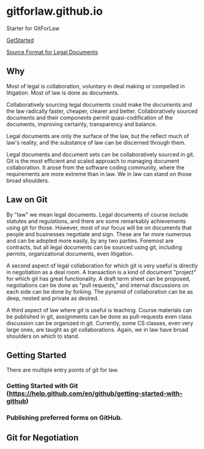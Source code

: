 # gitforlaw.github.io

Starter for GitForLaw

[GetStarted](GetStartedWithGit.md)

[Source Format for Legal Documents](SourceForLaw.md)

## Why

Most of legal is collaboration, voluntary in deal making or compelled in litigation. Most of law is done as documents.
    
Collaboratively sourcing legal documents could make the documents and the law radically faster, cheaper, clearer and better.  Collaboratively sourced documents and their components permit quasi-codification of the documents, improving certainty, transparency and balance.

Legal documents are only the surface of the law, but the reflect much of law's reality, and the substance of law can be discerned through them.

Legal documents and document sets can be collaboratively sourced in git. Git is the most efficient and scaled approach to managing document collaboration.  It arose from the software coding community, where the requirements are more extreme than in law.  We in law can stand on those broad shoulders.

## Law on Git

By "law" we mean legal documents.  Legal documents of course include statutes and regulations, and there are some remarkably achievements using git for those.  However, most of our focus will be on documents that people and businesses negotiate and sign.  These are far more numerous and can be adopted more easily, by any two parties.  Foremost are contracts, but all legal documents can be sourced using git, including permits, organizational documents, even litigation.

A second aspect of legal collaboration for which git is very useful is directly in negotiation as a deal room.  A transaction is a kind of document "project" for which git has great functionality.  A draft term sheet can be proposed, negotiations can be done as "pull requests," and internal discussions on each side can be done by forking.  The pyramid of collaboration can be as deep, nested and private as desired.

A third aspect of law where git is useful is teaching.  Course materials can be published in git, assignments can be done as pull-requests even class discussion can be organized in git.  Currently, some CS classes, even very large ones, are taught as git collaborations.  Again, we in law have broad shoulders on which to stand.

## Getting Started

There are multiple entry points of git for law.

### Getting Started with Git (https://help.github.com/en/github/getting-started-with-github)
    
### Publishing preferred forms on GitHub.
    
## Git for Negotiation
    
  
